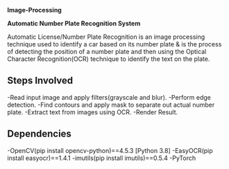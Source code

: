 **Image-Processing**

**Automatic Number Plate Recognition System**

Automatic License/Number Plate Recognition is an image processing technique used to identify a car based on its number plate &  is the process of detecting the position of a number plate and then using the Optical Character Recognition(OCR) technique to identify the text on the plate.

## Steps Involved
-Read input image and apply filters(grayscale and blur).
-Perform edge detection.
-Find contours and apply mask to separate out actual number plate.
-Extract text from images using OCR.
-Render Result.

## Dependencies
-OpenCV(pip install opencv-python)==4.5.3 [Python 3.8]
-EasyOCR(pip install easyocr)==1.4.1
-imutils(pip install imutils)==0.5.4
-PyTorch
